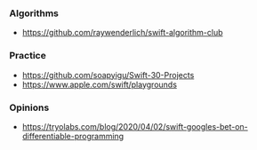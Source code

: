 ### Algorithms

- https://github.com/raywenderlich/swift-algorithm-club

### Practice

- https://github.com/soapyigu/Swift-30-Projects
- https://www.apple.com/swift/playgrounds

### Opinions

- https://tryolabs.com/blog/2020/04/02/swift-googles-bet-on-differentiable-programming
